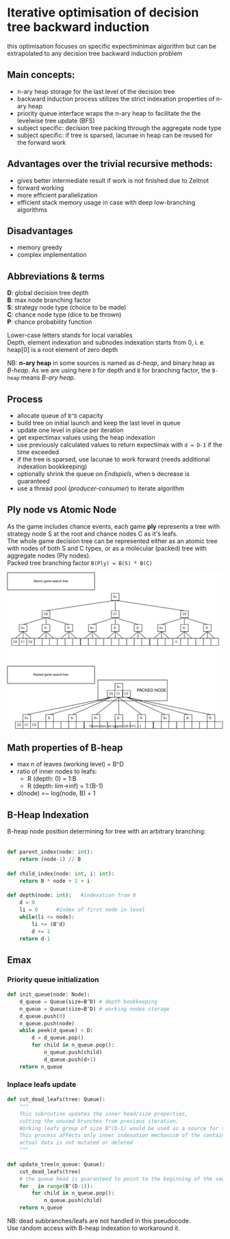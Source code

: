 # Iterative optimisation of decision tree backward induction
this optimisation focuses on specific expectiminimax algorithm but can be extrapolated to any decision tree backward induction problem

## Main concepts: 
- n-ary heap storage for the last level of the decision tree
- backward induction process utilizes the strict indexation properties of n-ary heap
- priority queue interface wraps the n-ary heap to facilitate the the levelwise tree update (BFS)
- subject specific: decision tree packing through the aggregate node type
- subject specific: if tree is sparsed, lacunae in heap can be reused for the forward work 

## Advantages over the trivial recursive methods:
- gives better intermediate result if work is not finished due to Zeitnot  
- forward working  
- more efficient parallelization  
- efficient stack memory usage in case with deep low-branching algorithms  

## Disadvantages
- memory greedy  
- complex implementation  

## Abbreviations & terms
**D**: global decision tree depth  
**B**: max node branching factor  
**S**: strategy node type (choice to be made)  
**C**: chance node type (dice to be thrown)  
**P**: chance probability function

Lower-case letters stands for local variables  
Depth, element indexation and subnodes indexation starts from 0, i. e. heap[0] is a root element of zero depth

NB: **n-ary heap** in some sources is named as *d-heap*, and binary heap as *B-heap*. 
As we are using here `D` for depth and `B` for branching factor, the `B-heap` means *B-ary heap*.


## Process
- allocate queue of `B^D` capacity  
- build tree on initial launch and keep the last level in queue  
- update one level in place per iteration  
- get expectimax values using the heap indexation  
- use previously calculated values to return expectimax with `d = D-1` if the time exceeded  
- if the tree is sparsed, use lacunae to work forward (needs additional indexation bookkeeping)  
- optionally shrink the queue on *Endspiels*, when `b` decrease is guaranteed
- use a thread pool (*producer-consumer*) to iterate algorithm

## Ply node vs Atomic Node
As the game includes chance events, each game **ply** represents a tree with strategy node S at the root and chance nodes C as it's leafs.  
The whole game decision tree can be represented either as an atomic tree with nodes of both S and C types, or as a molecular (packed) tree with aggregate nodes (Ply nodes).  
Packed tree branching factor `B(Ply) = B(S) * B(C)`  

![Tree packing illustration](../drawio/tree_packing.svg)

## Math properties of B-heap 
- max n of leaves (working level) = B^D  
- ratio of inner nodes to leafs:  
    - R (depth: 0) = 1:B  
    - R (depth: lim->inf) = 1:(B-1)  
- d(node) =~ log(node, B) + 1

## B-Heap Indexation 

B-heap node position determining for tree with an arbitrary branching:

```python

def parent_index(node: int):
    return (node-1) // B

def child_index(node: int, i: int):
    return B * node + 1 + i

def depth(node: int):   #indexation from 0
    d = 0
    li = 0      #index of first node in level
    while(li <= node):
        li += (B^d)
        d += 1
    return d-1

```

## Emax

### Priority queue initialization
```python
def init_queue(node: Node):
    d_queue = Queue(size=B^D) # depth bookkeeping
    n_queue = Queue(size=B^D) # working nodes storage
    d_queue.push(0)
    n_queue.push(node)
    while peek(d_queue) < D:
        d = d_queue.pop()
        for child in n_queue.pop(): 
            n_queue.push(child) 
            d_queue.push(d+1)
    return n_queue
```

### Inplace leafs update
```python
def cut_dead_leafs(tree: Queue):
    """
    This subroutine updates the inner head/size properties,
    cutting the unused brunches from previous iteration.
    Working leafs group of size B^(D-1) would be used as a source for the new iteration.
    This process affects only inner indexation mechanism of the container,
    actual data is not mutated or deleted
    """

def update_tree(n_queue: Queue):
    cut_dead_leafs(tree)
    # the queue head is guaranteed to point to the beginning of the source branch
    for _ in range(B^(D-1)):    
        for child in n_queue.pop(): 
            n_queue.push(child) 
    return n_queue
```

NB: dead subbranches/leafs are not handled in this pseudocode.  
Use random access with B-heap indexation to workaround it.